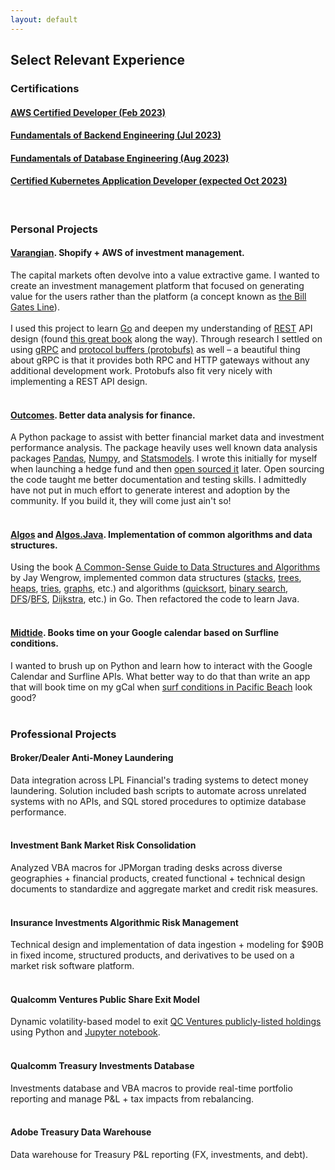 ```yaml
---
layout: default
---
```

## Select Relevant Experience

### Certifications

#### [AWS Certified Developer (Feb 2023)](https://www.credly.com/badges/cd67ac66-dac2-4418-97c5-627cbf147a39)

#### [Fundamentals of Backend Engineering (Jul 2023)](https://www.udemy.com/course/fundamentals-of-backend-communications-and-protocols)

#### [Fundamentals of Database Engineering (Aug 2023)](https://www.udemy.com/course/database-engines-crash-course)

#### [Certified Kubernetes Application Developer (expected Oct 2023)](https://training.linuxfoundation.org/certification/certified-kubernetes-application-developer-ckad)
<br>

### Personal Projects

#### [Varangian](https://github.com/wolfinger/varangian.public). Shopify + AWS of investment management.

The capital markets often devolve into a value extractive game. I wanted to create an investment management platform that focused on generating value for the users rather than the platform (a concept known as [the Bill Gates Line](https://stratechery.com/2018/the-bill-gates-line)).<br>
<br>
I used this project to learn [Go](https://go.dev) and deepen my understanding of [REST](https://en.wikipedia.org/wiki/Representational_state_transfer) API design (found [this great book](https://www.manning.com/books/api-design-patterns) along the way). Through research I settled on using [gRPC](https://grpc.io) and [protocol buffers (protobufs)](https://developers.google.com/protocol-buffers) as well – a beautiful thing about gRPC is that it provides both RPC and HTTP gateways without any additional development work. Protobufs also fit very nicely with implementing a REST API design.<br>
<br>

#### [Outcomes](https://github.com/wolfinger/outcomes). Better data analysis for finance.

A Python package to assist with better financial market data and investment performance analysis. The package heavily uses well known data analysis packages [Pandas](https://pandas.pydata.org), [Numpy](https://numpy.org), and [Statsmodels](https://www.statsmodels.org/stable/index.html). I wrote this initially for myself when launching a hedge fund and then [open sourced it](https://github.com/wolfinger/outcomes) later. Open sourcing the code taught me better documentation and testing skills. I admittedly have not put in much effort to generate interest and adoption by the community. If you build it, they will come just ain't so!<br>
<br>

#### [Algos](https://github.com/wolfinger/algos) and [Algos.Java](https://github.com/wolfinger/algos.java). Implementation of common algorithms and data structures.

Using the book [A Common-Sense Guide to Data Structures and Algorithms](https://www.amazon.com/Common-Sense-Guide-Structures-Algorithms-Second-ebook-dp-B08KYMK4NR/dp/B08KYMK4NR) by Jay Wengrow, implemented common data structures ([stacks](https://en.wikipedia.org/wiki/Stack_(abstract_data_type)), [trees](https://en.wikipedia.org/wiki/Binary_search_tree), [heaps](https://en.wikipedia.org/wiki/Heap_(data_structure)), [tries](https://en.wikipedia.org/wiki/Trie), [graphs](https://en.wikipedia.org/wiki/Graph_(abstract_data_type)), etc.) and algorithms ([quicksort](https://en.wikipedia.org/wiki/Quicksort), [binary search](https://en.wikipedia.org/wiki/Binary_search_algorithm), [DFS](https://en.wikipedia.org/wiki/Depth-first_search)/[BFS](https://en.wikipedia.org/wiki/Breadth-first_search), [Dijkstra](https://en.wikipedia.org/wiki/Dijkstra%27s_algorithm), etc.) in Go. Then refactored the code to learn Java.<br>
<br>

#### [Midtide](https://github.com/wolfinger/midtide). Books time on your Google calendar based on Surfline conditions.

I wanted to brush up on Python and learn how to interact with the Google Calendar and Surfline APIs. What better way to do that than write an app that will book time on my gCal when [surf conditions in Pacific Beach](https://www.surfline.com/surf-report/pacific-beach/5842041f4e65fad6a7708841) look good?<br>
<br>

### Professional Projects

#### Broker/Dealer Anti-Money Laundering
Data integration across LPL Financial's trading systems to detect money laundering. Solution included bash scripts to automate across unrelated systems with no APIs, and SQL stored procedures to optimize database performance.<br>
<br>
#### Investment Bank Market Risk Consolidation
Analyzed VBA macros for JPMorgan trading desks across diverse geographies + financial products, created functional + technical design documents to standardize and aggregate market and credit risk measures.<br>
<br>
#### Insurance Investments Algorithmic Risk Management
Technical design and implementation of data ingestion + modeling for $90B in fixed income, structured products, and derivatives to be used on a market risk software platform.<br>
<br>
#### Qualcomm Ventures Public Share Exit Model
Dynamic volatility-based model to exit [QC Ventures publicly-listed holdings](https://www.qualcommventures.com/portfolio) using Python and [Jupyter notebook](https://jupyter.org).<br>
<br>
#### Qualcomm Treasury Investments Database
Investments database and VBA macros to provide real-time portfolio reporting and manage P&L + tax impacts from rebalancing.<br>
<br>
#### Adobe Treasury Data Warehouse
Data warehouse for Treasury P&L reporting (FX, investments, and debt).<br>